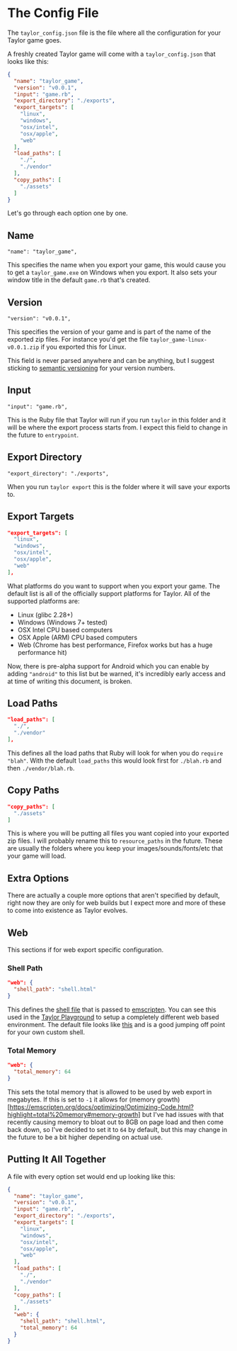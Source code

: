 # The Config File

The `taylor_config.json` file is the file where all the configuration for your
Taylor game goes.

A freshly created Taylor game will come with a `taylor_config.json` that looks
like this:

```json
{
  "name": "taylor_game",
  "version": "v0.0.1",
  "input": "game.rb",
  "export_directory": "./exports",
  "export_targets": [
    "linux",
    "windows",
    "osx/intel",
    "osx/apple",
    "web"
  ],
  "load_paths": [
    "./",
    "./vendor"
  ],
  "copy_paths": [
    "./assets"
  ]
}
```

Let's go through each option one by one.

## Name

`"name": "taylor_game",`

This specifies the name when you export your game, this would cause you to get a
`taylor_game.exe` on Windows when you export. It also sets your window title in
the default `game.rb` that's created.

## Version

`"version": "v0.0.1",`

This specifies the version of your game and is part of the name of the exported
zip files. For instance you'd get the file `taylor_game-linux-v0.0.1.zip` if you
exported this for Linux.

This field is never parsed anywhere and can be anything, but I suggest sticking
to [semantic versioning](https://semver.org/) for your version numbers.

## Input

`"input": "game.rb",`

This is the Ruby file that Taylor will run if you run `taylor` in this folder
and it will be where the export process starts from. I expect this field to
change in the future to `entrypoint`.

## Export Directory

`"export_directory": "./exports",`

When you run `taylor export` this is the folder where it will save your exports
to.

## Export Targets

```json
"export_targets": [
  "linux",
  "windows",
  "osx/intel",
  "osx/apple",
  "web"
],
```

What platforms do you want to support when you export your game. The default
list is all of the officially support platforms for Taylor. All of the supported
platforms are:

- Linux (glibc 2.28+)
- Windows (Windows 7+ tested)
- OSX Intel CPU based computers
- OSX Apple (ARM) CPU based computers
- Web (Chrome has best performance, Firefox works but has a huge performance
  hit)

Now, there is pre-alpha support for Android which you can enable by adding
`"android"` to this list but be warned, it's incredibly early access and at time
of writing this document, is broken.

## Load Paths

```json
"load_paths": [
  "./",
  "./vendor"
],
```

This defines all the load paths that Ruby will look for when you do
`require "blah"`. With the default `load_paths` this would look first for
`./blah.rb` and then `./vendor/blah.rb`.

## Copy Paths

```json
"copy_paths": [
  "./assets"
]
```

This is where you will be putting all files you want copied into your exported
zip files. I will probably rename this to `resource_paths` in the future. These
are usually the folders where you keep your images/sounds/fonts/etc that your
game will load.

## Extra Options

There are actually a couple more options that aren't specified by default, right
now they are only for web builds but I expect more and more of these to come
into existence as Taylor evolves.

## Web

This sections if for web export specific configuration.

### Shell Path

```json
"web": {
  "shell_path": "shell.html"
}
```

This defines the
[shell file](https://emscripten.org/docs/tools_reference/emcc.html#emcc-shell-file)
that is passed to
[emscripten](https://emscripten.org/). You can see this used in the
[Taylor Playground](https://github.com/HellRok/TaylorPlayground) to setup a
completely different web based environment. The default file looks like
[this](https://github.com/HellRok/Taylor/blob/main/scripts/export/emscripten_shell.html)
and is a good jumping off point for your own custom shell.

### Total Memory

```json
"web": {
  "total_memory": 64
}
```

This sets the total memory that is allowed to be used by web export in
megabytes. If this is set to `-1` it allows for
(memory growth)[https://emscripten.org/docs/optimizing/Optimizing-Code.html?highlight=total%20memory#memory-growth]
but I've had issues with that recently causing memory to bloat out to 8GB on
page load and then come back down, so I've decided to set it to `64` by default,
but this may change in the future to be a bit higher depending on actual use.

## Putting It All Together

A file with every option set would end up looking like this:

```json
{
  "name": "taylor_game",
  "version": "v0.0.1",
  "input": "game.rb",
  "export_directory": "./exports",
  "export_targets": [
    "linux",
    "windows",
    "osx/intel",
    "osx/apple",
    "web"
  ],
  "load_paths": [
    "./",
    "./vendor"
  ],
  "copy_paths": [
    "./assets"
  ],
  "web": {
    "shell_path": "shell.html",
    "total_memory": 64
  }
}
```
